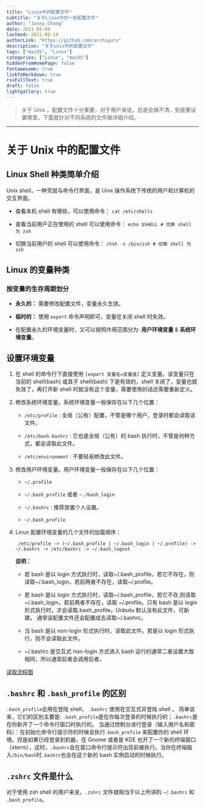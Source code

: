 ```yaml
---
title: "Linux中的配置文件"
subtitle: "关于Linux中的一些配置文件"
author: "Jonny.Chang"
date: 2021-08-08
lastmod: 2021-08-19
authorLink: "https://github.com/archiguru"
description: "关于unix中的配置文件"
tags: ["macOS", "Linux"]
categories: ["Linux", "macOS"]
hiddenFromHomePage: false
fontawesome: true
linkToMarkdown: true
rssFullText: true
draft: false
lightgallery: true
---
```


> 关于 Unix ，配置文件十分重要，对于用户来说，总是会搞不清，到底要设置哪里。下面就针对不同系统的文件做详细介绍。

<!--more-->

---

# 关于 Unix 中的配置文件

## Linux Shell 种类简单介绍

Unix shell，一种壳层与命令行界面，是 Unix 操作系统下传统的用户和计算机的交互界面。

- 查看本机 shell 有哪些，可以使用命令： `cat /etc/shells`

- 查看当前用户正在使用的 shell 可以使用命令： `echo $SHELL # 切换 shell 为 zsh`

- 切换当前用户的 shell 可以使用命令： `chsh -s /bin/zsh # 切换 shell 为 zsh`

## Linux 的变量种类

### 按变量的生存周期划分

- **永久的：** 需要修改配置文件，变量永久生效。

- **临时的：** 使用 `export` 命令声明即可，变量在关闭 shell 时失效。

- 在配置永久的环境变量时，又可以按照作用范围分为: **用户环境变量** & **系统环境变量**。

## 设置环境变量

1. 在 shell 的命令行下直接使用 `[export 变量名=变量值]` 定义变量。该变量只在当前的 shell(bash) 或其子 shell(bash) 下是有效的，shell 关闭了，变量也就失效了，再打开新 shell 时就没有这个变量，需要使用的话还需要重新定义。

2. 修改系统环境变量。系统环境变量一般保存在以下几个位置：

   - `/etc/profile` : 全局（公有）配置，不管是哪个用户，登录时都会读取该文件。

   - `/etc/bash.bashrc` : 它也是全局（公有）的 bash 执行时，不管是何种方式，都会读取此文件。

   - `/etc/environment` : 不要轻易修改此文件。

3. 修改用户环境变量。用户环境变量一般保存在以下几个位置：

   - `~/.profile`
   
   - `~/.bash_profile` 或者 `~./bash_login`
   
   - `~/.bashrc` : 推荐放置个人设置。
   
   - `~/.bash_profile`

4. Linux 配置环境变量的几个文件的加载顺序：

   ```shell
    /etc/profile -> (~/.bash_profile | ~/.bash_login | ~/.profile) -> ~/.bashrc -> /etc/bashrc -> ~/.bash_logout
   ```

   **说明：**

   - 若 bash 是以 login 方式执行时，读取~/.bash_profile，若它不存在，则读取~/.bash_login，若前两者不存在，读取~/.profile。
   
   - 若 bash 是以 login 方式执行时，读取~/.bash_profile，若它不存,则读取~/.bash_login，若前两者不存在，读取 ~/.profile。只有 bash 是以 login 形式执行时，才会读取.bash_profile，Unbutu 默认没有此文件，可新建。 通常该配置文件还会配置成去读取~/.bashrc。
   
   - 当 bash 是以 non-login 形式执行时，读取此文件。若是以 login 形式执行，则不会读取此文件。
   
   - ~/.bashrc 是交互式 non-login 方式进入 bash 运行的通常二者设置大致相同，所以通常前者会调用后者。

[读取流程图](https://img-blog.csdn.net/20180614131117463?watermark/2/text/aHR0cHM6Ly9ibG9nLmNzZG4ubmV0L3lpZmVuNDIzNA==/font/5a6L5L2T/fontsize/400/fill/I0JBQkFCMA==/dissolve/70)

## `.bashrc` 和 `.bash_profile` 的区别

`.bash_profile`会用在登陆 shell， `.bashrc` 使用在交互式非登陆 shell 。
简单说来，它们的区别主要是: `.bash_profile`是在你每次登录的时候执行的；`.bashrc`是在你新开了一个命令行窗口时执行的。
当通过控制台进行登录（输入用户名和密码）：在初始化命令行提示符的时候会执行`.bash_profile` 来配置你的 shell 环境。但是如果已经登录到机器，在 Gnome 或者是 KDE 也开了一个新的终端窗口（xterm），这时，`.bashrc`会在窗口命令行提示符出现前被执行。当你在终端敲入`/bin/bash`时`.bashrc`也会在这个新的 bash 实例启动的时候执行。

## `.zshrc` 文件是什么

对于使用 zsh shell 的用户来说，`.zshrc` 文件就相当于以上所讲的 `~/.bashrc` 和 `.bash_profile`。
